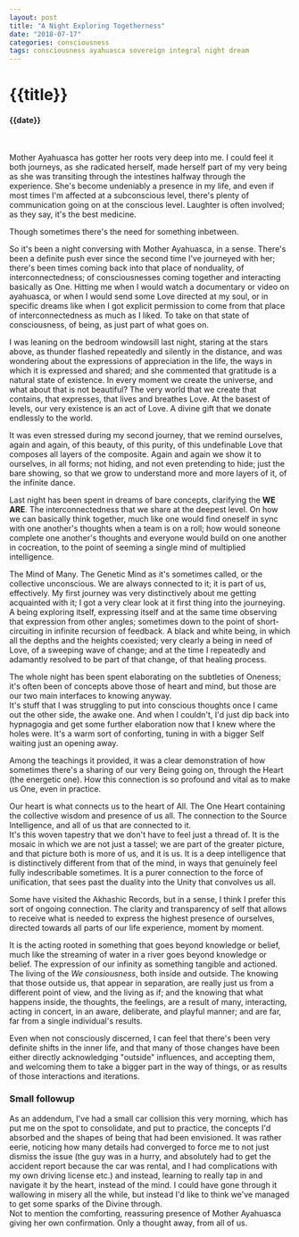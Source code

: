 ```yaml
---
layout: post
title: "A Night Exploring Togetherness"
date: "2018-07-17"
categories: consciousness
tags: consciousness ayahuasca sovereign integral night dream
---
```

# {{title}}

#### {{date}}

<br>

Mother Ayahuasca has gotter her roots very deep into me. I could feel it both journeys, as she radicated herself, made herself part of my very being as she was transiting through the intestines halfway through the experience. She's become undeniably a presence in my life, and even if most times I'm affected at a subconscious level, there's plenty of communication going on at the conscious level. Laughter is often involved; as they say, it's the best medicine.

Though sometimes there's the need for something inbetween. <!-- more -->

So it's been a night conversing with Mother Ayahuasca, in a sense. There's been a definite push ever since the second time I've journeyed with her; there's been times coming back into that place of nonduality, of interconnectedness; of consciousnesses coming together and interacting basically as One. Hitting me when I would watch a documentary or video on ayahuasca, or when I would send some Love directed at my soul, or in specific dreams like when I got explicit permission to come from that place of interconnectedness as much as I liked. To take on that state of consciousness, of being, as just part of what goes on.

I was leaning on the bedroom windowsill last night, staring at the stars above, as thunder flashed repeatedly and silently in the distance, and was wondering about the expressions of appreciation in the life, the ways in which it is expressed and shared; and she commented that gratitude is a natural state of existence. In every moment we create the universe, and what about that is not beautiful? The very world that we create that contains, that expresses, that lives and breathes Love. At the basest of levels, our very existence is an act of Love. A divine gift that we donate endlessly to the world.

It was even stressed during my second journey, that we remind ourselves, again and again, of this beauty, of this purity, of this undefinable Love that composes all layers of the composite. Again and again we show it to ourselves, in all forms; not hiding, and not even pretending to hide; just the bare showing, so that we grow to understand more and more layers of it, of the infinite dance.

Last night has been spent in dreams of bare concepts, clarifying the **WE ARE**. The interconnectedness that we share at the deepest level. On how we can basically think together, much like one would find oneself in sync with one another's thoughts when a team is on a roll; how would soneone complete one another's thoughts and everyone would build on one another in cocreation, to the point of seeming a single mind of multiplied intelligence.  

The Mind of Many. The Genetic Mind as it's sometimes called, or the collective unconscious. We are always connected to it; it is part of us, effectively. My first journey was very distinctively about me getting acquainted with it; I got a very clear look at it first thing into the journeying. A being exploring itself, expressing itself and at the same time observing that expression from other angles; sometimes down to the point of short-circuiting in infinite recursion of feedback. A black and white being, in which all the depths and the heights coexisted; very clearly a being in need of Love, of a sweeping wave of change; and at the time I repeatedly and adamantly resolved to be part of that change, of that healing process. 

The whole night has been spent elaborating on the subtleties of Oneness; it's often been of concepts above those of heart and mind, but those are our two main interfaces to knowing anyway.  
It's stuff that I was struggling to put into conscious thoughts once I came out the other side, the awake one. And when I couldn't, I'd just dip back into hypnagogia and get some further elaboration now that I knew where the holes were. It's a warm sort of conforting, tuning in with a bigger Self waiting just an opening away.
 
Among the teachings it provided, it was a clear demonstration of how sometimes there's a sharing of our very Being going on, through the Heart (the energetic one). How this connection is so profound and vital as to make us One, even in practice.

Our heart is what connects us to the heart of All. The One Heart containing the collective wisdom and presence of us all. The connection to the Source Intelligence, and all of us that are connected to it.  
It's this woven tapestry that we don't have to feel just a thread of. It is the mosaic in which we are not just a tassel; we are part of the greater picture, and that picture both is more of us, and it is us. It is a deep intelligence that is distinctively different from that of the mind, in ways that genuinely feel fully indescribable sometimes. It is a purer connection to the force of unification, that sees past the duality into the Unity that convolves us all.

Some have visited the Akhashic Records, but in a sense, I think I prefer this sort of ongoing connection. The clarity and transparency of self that allows to receive what is needed to express the highest presence of ourselves, directed towards all parts of our life experience, moment by moment. 

It is the acting rooted in something that goes beyond knowledge or belief, much like the streaming of water in a river goes beyond knowledge or belief. The expression of our infinity as something tangible and actioned. The living of the *We consiousness*, both inside and outside. The knowing that those outside us, that appear in separation, are really just us from a different point of view, and the living as if; and the knowing that what happens inside, the thoughts, the feelings, are a result of many, interacting, acting in concert, in an aware, deliberate, and playful manner; and are far, far from a single individual's results.  

Even when not consciously discerned, I can feel that there's been very definite shifts in the inner life, and that many of those changes have been either directly acknowledging "outside" influences, and accepting them, and welcoming them to take a bigger part in the way of things, or as results of those interactions and iterations.

### Small followup

As an addendum, I've had a small car collision this very morning, which has put me on the spot to consolidate, and put to practice, the concepts I'd absorbed and the shapes of being that had been envisioned. It was rather eerie, noticing how many details had converged to force me to not just dismiss the issue (the guy was in a hurry, and absolutely had to get the accident report because the car was rental, and I had complications with my own driving license etc.) and instead, learning to really tap in and navigate it by the heart, instead of the mind. I could have gone through it wallowing in misery all the while, but instead I'd like to think we've managed to get some sparks of the Divine through.  
Not to mention the comforting, reassuring presence of Mother Ayahuasca giving her own confirmation. Only a thought away, from all of us.